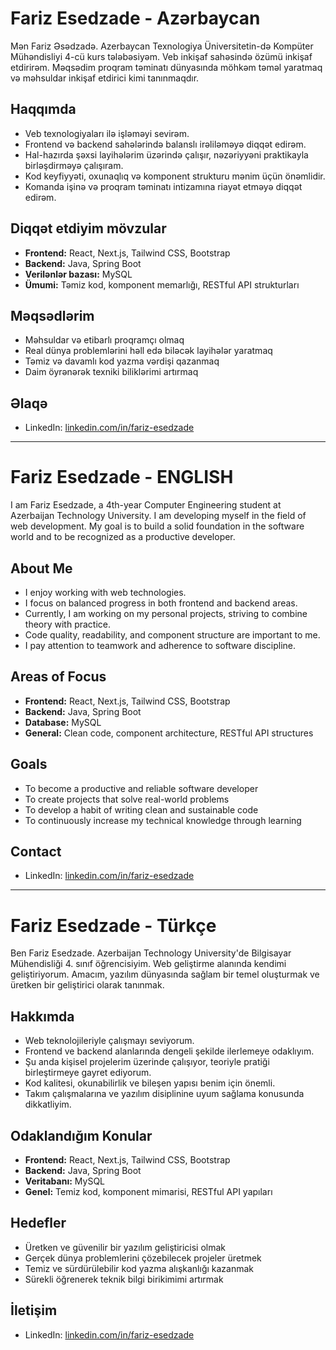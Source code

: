 # Fariz Esedzade - Azərbaycan

Mən Fariz Əsədzadə. Azerbaycan Texnologiya Üniversitetin-də Kompüter Mühəndisliyi 4-cü kurs tələbəsiyəm. Veb inkişaf sahəsində özümü inkişaf etdirirəm. Məqsədim proqram təminatı dünyasında möhkəm təməl yaratmaq və məhsuldar inkişaf etdirici kimi tanınmaqdır.

## Haqqımda

- Veb texnologiyaları ilə işləməyi sevirəm.  
- Frontend və backend sahələrində balanslı irəliləməyə diqqət edirəm.  
- Hal-hazırda şəxsi layihələrim üzərində çalışır, nəzəriyyəni praktikayla birləşdirməyə çalışıram.  
- Kod keyfiyyəti, oxunaqlıq və komponent strukturu mənim üçün önəmlidir.  
- Komanda işinə və proqram təminatı intizamına riayət etməyə diqqət edirəm.

## Diqqət etdiyim mövzular

- **Frontend:** React, Next.js, Tailwind CSS, Bootstrap 
- **Backend:** Java, Spring Boot  
- **Verilənlər bazası:** MySQL  
- **Ümumi:** Təmiz kod, komponent memarlığı, RESTful API strukturları

## Məqsədlərim

- Məhsuldar və etibarlı proqramçı olmaq  
- Real dünya problemlərini həll edə biləcək layihələr yaratmaq  
- Təmiz və davamlı kod yazma vərdişi qazanmaq  
- Daim öyrənərək texniki biliklərimi artırmaq

## Əlaqə

- LinkedIn: [linkedin.com/in/fariz-esedzade](https://www.linkedin.com/in/fariz-esedzade)

-------------------------------------------------------------------------------------------------------------------------------------------------------------------------------------------------------------------------------------------------------------------------------


# Fariz Esedzade - ENGLISH

I am Fariz Esedzade, a 4th-year Computer Engineering student at Azerbaijan Technology University. I am developing myself in the field of web development. My goal is to build a solid foundation in the software world and to be recognized as a productive developer.

## About Me

- I enjoy working with web technologies.  
- I focus on balanced progress in both frontend and backend areas.  
- Currently, I am working on my personal projects, striving to combine theory with practice.  
- Code quality, readability, and component structure are important to me.  
- I pay attention to teamwork and adherence to software discipline.

## Areas of Focus

- **Frontend:** React, Next.js, Tailwind CSS, Bootstrap  
- **Backend:** Java, Spring Boot  
- **Database:** MySQL  
- **General:** Clean code, component architecture, RESTful API structures

## Goals

- To become a productive and reliable software developer  
- To create projects that solve real-world problems  
- To develop a habit of writing clean and sustainable code  
- To continuously increase my technical knowledge through learning

## Contact

- LinkedIn: [linkedin.com/in/fariz-esedzade](https://www.linkedin.com/in/fariz-esedzade)

-------------------------------------------------------------------------------------------------------------------------------------------------------------------------------------------------------------------------------------------------------------------------------

# Fariz Esedzade - Türkçe

Ben Fariz Esedzade. Azerbaijan Technology University'de Bilgisayar Mühendisliği 4. sınıf öğrencisiyim. Web geliştirme alanında kendimi geliştiriyorum. Amacım, yazılım dünyasında sağlam bir temel oluşturmak ve üretken bir geliştirici olarak tanınmak.

## Hakkımda

- Web teknolojileriyle çalışmayı seviyorum.  
- Frontend ve backend alanlarında dengeli şekilde ilerlemeye odaklıyım.  
- Şu anda kişisel projelerim üzerinde çalışıyor, teoriyle pratiği birleştirmeye gayret ediyorum.  
- Kod kalitesi, okunabilirlik ve bileşen yapısı benim için önemli.  
- Takım çalışmalarına ve yazılım disiplinine uyum sağlama konusunda dikkatliyim.

## Odaklandığım Konular

- **Frontend:** React, Next.js, Tailwind CSS, Bootstrap  
- **Backend:** Java, Spring Boot  
- **Veritabanı:** MySQL  
- **Genel:** Temiz kod, komponent mimarisi, RESTful API yapıları

## Hedefler

- Üretken ve güvenilir bir yazılım geliştiricisi olmak  
- Gerçek dünya problemlerini çözebilecek projeler üretmek  
- Temiz ve sürdürülebilir kod yazma alışkanlığı kazanmak  
- Sürekli öğrenerek teknik bilgi birikimimi artırmak

## İletişim

- LinkedIn: [linkedin.com/in/fariz-esedzade](https://www.linkedin.com/in/fariz-esedzade)

